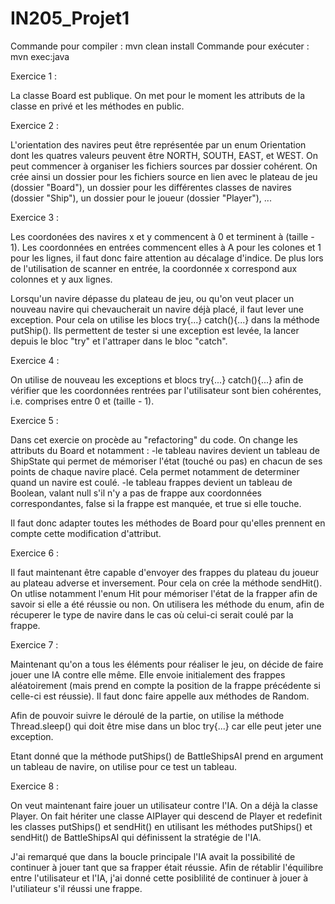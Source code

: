 # IN205_Projet1

Commande pour compiler : mvn clean install
Commande pour exécuter : mvn exec:java

Exercice 1 :

La classe Board est publique. On met pour le moment les attributs de la classe en privé et les méthodes en public.

Exercice 2 :

L'orientation des navires peut être représentée par un enum Orientation dont les quatres valeurs peuvent être NORTH, SOUTH, EAST, et WEST.
On peut commencer à organiser les fichiers sources par dossier cohérent. On crée ainsi un dossier pour les fichiers source en lien avec le plateau de jeu (dossier "Board"), un dossier pour les différentes classes de navires (dossier "Ship"), un dossier pour le joueur (dossier "Player"), ...

Exercice 3 :

Les coordonées des navires x et y commencent à 0 et terminent à (taille - 1). Les coordonnées en entrées commencent elles à A pour les colones et 1 pour les lignes, il faut donc faire attention au décalage d'indice.
De plus lors de l'utilisation de scanner en entrée, la coordonnée x correspond aux colonnes et y aux lignes.

Lorsqu'un navire dépasse du plateau de jeu, ou qu'on veut placer un nouveau navire qui chevaucherait un navire déjà placé, il faut lever une exception. Pour cela on utilise les blocs try{...} catch(){...} dans la méthode putShip(). Ils permettent de tester si une exception est levée, la lancer depuis le bloc "try" et l'attraper dans le bloc "catch".

Exercice 4 :

On utilise de nouveau les exceptions et blocs try{...} catch(){...} afin de vérifier que les coordonnées rentrées par l'utilisateur sont bien cohérentes, i.e. comprises entre 0 et (taille - 1).

Exercice 5 :

Dans cet exercie on procède au "refactoring" du code.
On change les attributs du Board et notamment :
-le tableau navires devient un tableau de ShipState qui permet de mémoriser l'état (touché ou pas) en chacun de ses points de chaque navire placé. Cela permet notamment de determiner quand un navire est coulé.
-le tableau frappes devient un tableau de Boolean, valant null s'il n'y a pas de frappe aux coordonnées correspondantes, false si la frappe est manquée, et true si elle touche.

Il faut donc adapter toutes les méthodes de Board pour qu'elles prennent en compte cette modification d'attribut.

Exercice 6 :

Il faut maintenant être capable d'envoyer des frappes du plateau du joueur au plateau adverse et inversement. Pour cela on crée la méthode sendHit(). On utlise notamment l'enum Hit pour mémoriser l'état de la frapper afin de savoir si elle a été réussie ou non. On utilisera les méthode du enum, afin de récuperer le type de navire dans le cas où celui-ci serait coulé par la frappe.

Exercice 7 :

Maintenant qu'on a tous les éléments pour réaliser le jeu, on décide de faire jouer une IA contre elle même. Elle envoie initialement des frappes aléatoirement (mais prend en compte la position de la frappe précédente si celle-ci est réussie). Il faut donc faire appelle aux méthodes de Random.

Afin de pouvoir suivre le déroulé de la partie, on utilise la méthode Thread.sleep() qui doit être mise dans un bloc try{...} car elle peut jeter une exception.

Etant donné que la méthode putShips() de BattleShipsAI prend en argument un tableau de navire, on utilise pour ce test un tableau.

Exercice 8 :

On veut maintenant faire jouer un utilisateur contre l'IA. On a déjà la classe Player. On fait hériter une classe AIPlayer qui descend de Player et redefinit les classes putShips() et sendHit() en utilisant les méthodes putShips() et sendHit() de BattleShipsAI qui définissent la stratégie de l'IA.

J'ai remarqué que dans la boucle principale l'IA avait la possibilité de continuer à jouer tant que sa frapper était réussie. Afin de rétablir l'équilibre entre l'utilisateur et l'IA, j'ai donné cette posiblilité de continuer à jouer à l'utiliateur s'il réussi une frappe.